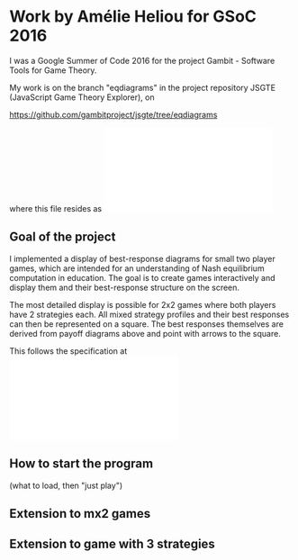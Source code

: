 # Work by Amélie Heliou for GSoC 2016

I was a Google Summer of Code 2016 for the project
Gambit - Software Tools for Game Theory.

My work is on the branch "eqdiagrams" in the project
repository JSGTE (JavaScript Game Theory Explorer), on 

https://github.com/gambitproject/jsgte/tree/eqdiagrams

where this file resides as 
![](./amelie.md)

## Goal of the project

I implemented a display of best-response diagrams for small
two player games, which are intended for an understanding of
Nash equilibrium computation in education.
The goal is to create games interactively and display them
and their best-response structure on the screen.

The most detailed display is possible for 2x2 games where
both players have 2 strategies each. All mixed strategy
profiles and their best responses can then be represented on
a square. The best responses themselves are derived from
payoff diagrams above and point with arrows to the square.

This follows the specification at
![](./INFOS/eqdiagrams.md)

## How to start the program

(what to load, then "just play")

## Extension to mx2 games

## Extension to game with 3 strategies


